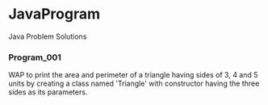 # JavaProgram

Java Problem Solutions

<h3>Program_001</h3>
WAP to print the area and perimeter of a triangle having sides of 3, 4 and 5 units by creating a class named 'Triangle' with constructor having the three sides as its parameters.
